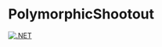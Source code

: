 # PolymorphicShootout
[![.NET](https://github.com/phillipsOG/PolymorphicShootout/actions/workflows/dotnet.yml/badge.svg)](https://github.com/phillipsOG/PolymorphicShootout/actions/workflows/dotnet.yml)
